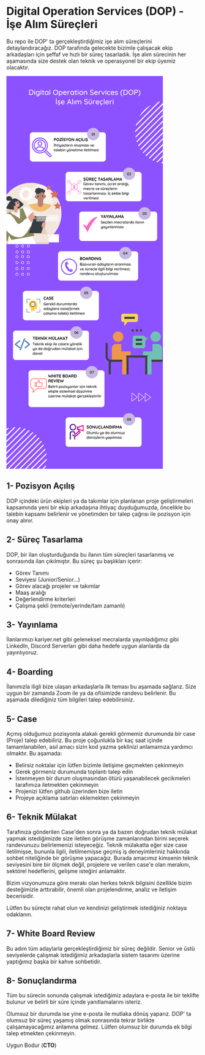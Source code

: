 # Digital Operation Services (DOP) - İşe Alım Süreçleri

Bu repo ile DOP' ta gerçekleştirdiğimiz işe alım süreçlerini detaylandıracağız.
DOP tarafında gelecekte bizimle çalışacak ekip arkadaşları için şeffaf ve hızlı bir süreç tasarladık.
İşe alım sürecinin her aşamasında size destek olan teknik ve operasyonel bir ekip üyemiz olacaktır.

![dop](/images/DOP_HR.png)

## 1- Pozisyon Açılış
DOP içindeki ürün ekipleri ya da takımlar için planlanan proje geliştirmeleri kapsamında yeni bir 
ekip arkadaşına ihtiyaç duyduğumuzda, öncelikle bu talebin kapsamı belirlenir ve yönetimden
bir talep çağrısı ile pozisyon için onay alınır.

## 2- Süreç Tasarlama
DOP, bir ilan oluşturduğunda bu ilanın tüm süreçleri tasarlanmış ve sonrasında ilan çıkılmıştır.
Bu süreç şu başlıkları içerir:
- Görev Tanımı
- Seviyesi (Junior/Senior...)
- Görev alacağı projeler ve takımlar
- Maaş aralığı
- Değerlendirme kriterleri
- Çalışma şekli (remote/yerinde/tam zamanlı)

## 3- Yayınlama
İlanlarımızı kariyer.net gibi geleneksel mecralarda yayınladığımız gibi LinkedIn, Discord Serverları
gibi daha hedefe uygun alanlarda da yayınlıyoruz.

## 4- Boarding
İlanımızla iligli bize ulaşan arkadaşlarla ilk teması bu aşamada sağlarız. Size uygun bir zamanda 
Zoom ile ya da ofisimizde randevu belirlenir. Bu aşamada dilediğiniz tüm bilgileri talep edebilirsiniz.

## 5- Case
Açmış olduğumuz pozisyonla alakalı gerekli görmemiz durumunda bir case (Proje) talep edebiliriz.
Bu proje çoğunlukla bir kaç saat içinde tamamlanabilen, asıl amacı sizin kod yazma şeklinizi
anlamamıza yardımcı olmaktır. Bu aşamada:
- Belirsiz noktalar için lütfen bizimle iletişime geçmekten çekinmeyin
- Gerek görmeniz durumunda toplantı talep edin
- İstenmeyen bir durum oluşmasından ötürü yaşanabilecek gecikmeleri tarafımıza iletmekten çekinmeyin
- Projenizi lütfen github üzerinden bize iletin
- Projeye açıklama satırları eklemekten çekinmeyin

## 6- Teknik Mülakat
Tarafınıza gönderilen Case'den sonra ya da bazen doğrudan teknik mülakat yapmak istediğimizde size iletilen
görüşme zamanlarından birini seçerek randevunuzu belirlemenizi isteyeceğiz.
Teknik mülakatta eğer size case iletilmişse, bununla ilgili, iletilmemişse geçmiş iş deneyimleriniz
hakkında sohbet niteliğinde bir görüşme yapacağız. Burada amacımız kimsenin teknik seviyesini bire bir 
ölçmek değil, projelere ve verilen case'e olan merakını, sektörel hedeflerini, gelişme isteğini anlamaktır.

Bizim vizyonumuza göre merakı olan herkes teknik bilgisini özellikle bizim desteğimizle arttırabilir, önemli olan
projelendirme, analiz ve iletişim becerisidir.

Lütfen bu süreçte rahat olun ve kendinizi geliştirmek istediğiniz noktaya odaklanın.

## 7- White Board Review
Bu adım tüm adaylarla gerçekleştirdiğimiz bir süreç değildir. Senior ve üstü seviyelerde çalışmak istediğimiz arkadaşlarla
sistem tasarımı üzerine yaptığımız başka bir kahve sohbetidir.

## 8- Sonuçlandırma
Tüm bu sürecin sonunda çalışmak istediğimiz adaylara e-posta ile bir teklifte bulunur ve belirli bir süre içinde
yanıtlamalarını isteriz.

Olumsuz bir durumda ise yine e-posta ile mutlaka dönüş yaparız. 
DOP' ta olumsuz bir süreç yaşamış olmak
sonrasında tekrar birlikte çalışamayacağımız anlamına gelmez.
Lütfen olumsuz bir durumda ek bilgi talep etmekten çekinmeyin.

Uygun Bodur (**CTO**)